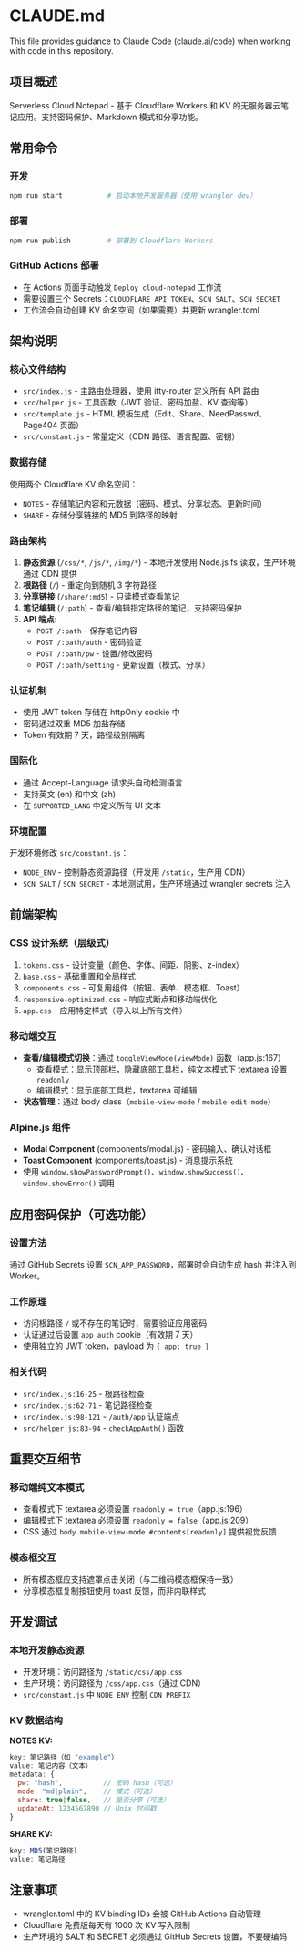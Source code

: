 # CLAUDE.md

This file provides guidance to Claude Code (claude.ai/code) when working with code in this repository.

## 项目概述

Serverless Cloud Notepad - 基于 Cloudflare Workers 和 KV 的无服务器云笔记应用。支持密码保护、Markdown 模式和分享功能。

## 常用命令

### 开发
```bash
npm run start           # 启动本地开发服务器（使用 wrangler dev）
```

### 部署
```bash
npm run publish         # 部署到 Cloudflare Workers
```

### GitHub Actions 部署
- 在 Actions 页面手动触发 `Deploy cloud-notepad` 工作流
- 需要设置三个 Secrets：`CLOUDFLARE_API_TOKEN`、`SCN_SALT`、`SCN_SECRET`
- 工作流会自动创建 KV 命名空间（如果需要）并更新 wrangler.toml

## 架构说明

### 核心文件结构
- `src/index.js` - 主路由处理器，使用 itty-router 定义所有 API 路由
- `src/helper.js` - 工具函数（JWT 验证、密码加盐、KV 查询等）
- `src/template.js` - HTML 模板生成（Edit、Share、NeedPasswd、Page404 页面）
- `src/constant.js` - 常量定义（CDN 路径、语言配置、密钥）

### 数据存储
使用两个 Cloudflare KV 命名空间：
- `NOTES` - 存储笔记内容和元数据（密码、模式、分享状态、更新时间）
- `SHARE` - 存储分享链接的 MD5 到路径的映射

### 路由架构
1. **静态资源** (`/css/*`, `/js/*`, `/img/*`) - 本地开发使用 Node.js fs 读取，生产环境通过 CDN 提供
2. **根路径** (`/`) - 重定向到随机 3 字符路径
3. **分享链接** (`/share/:md5`) - 只读模式查看笔记
4. **笔记编辑** (`/:path`) - 查看/编辑指定路径的笔记，支持密码保护
5. **API 端点**:
   - `POST /:path` - 保存笔记内容
   - `POST /:path/auth` - 密码验证
   - `POST /:path/pw` - 设置/修改密码
   - `POST /:path/setting` - 更新设置（模式、分享）

### 认证机制
- 使用 JWT token 存储在 httpOnly cookie 中
- 密码通过双重 MD5 加盐存储
- Token 有效期 7 天，路径级别隔离

### 国际化
- 通过 Accept-Language 请求头自动检测语言
- 支持英文 (en) 和中文 (zh)
- 在 `SUPPORTED_LANG` 中定义所有 UI 文本

### 环境配置
开发环境修改 `src/constant.js`：
- `NODE_ENV` - 控制静态资源路径（开发用 `/static`，生产用 CDN）
- `SCN_SALT` / `SCN_SECRET` - 本地测试用，生产环境通过 wrangler secrets 注入

## 前端架构

### CSS 设计系统（层级式）
1. `tokens.css` - 设计变量（颜色、字体、间距、阴影、z-index）
2. `base.css` - 基础重置和全局样式
3. `components.css` - 可复用组件（按钮、表单、模态框、Toast）
4. `responsive-optimized.css` - 响应式断点和移动端优化
5. `app.css` - 应用特定样式（导入以上所有文件）

### 移动端交互
- **查看/编辑模式切换**：通过 `toggleViewMode(viewMode)` 函数（app.js:167）
  - 查看模式：显示顶部栏，隐藏底部工具栏，纯文本模式下 textarea 设置 `readonly`
  - 编辑模式：显示底部工具栏，textarea 可编辑
- **状态管理**：通过 body class（`mobile-view-mode` / `mobile-edit-mode`）

### Alpine.js 组件
- **Modal Component** (components/modal.js) - 密码输入、确认对话框
- **Toast Component** (components/toast.js) - 消息提示系统
- 使用 `window.showPasswordPrompt()`、`window.showSuccess()`、`window.showError()` 调用

## 应用密码保护（可选功能）

### 设置方法
通过 GitHub Secrets 设置 `SCN_APP_PASSWORD`，部署时会自动生成 hash 并注入到 Worker。

### 工作原理
- 访问根路径 `/` 或不存在的笔记时，需要验证应用密码
- 认证通过后设置 `app_auth` cookie（有效期 7 天）
- 使用独立的 JWT token，payload 为 `{ app: true }`

### 相关代码
- `src/index.js:16-25` - 根路径检查
- `src/index.js:62-71` - 笔记路径检查
- `src/index.js:98-121` - `/auth/app` 认证端点
- `src/helper.js:83-94` - `checkAppAuth()` 函数

## 重要交互细节

### 移动端纯文本模式
- 查看模式下 textarea 必须设置 `readonly = true`（app.js:196）
- 编辑模式下 textarea 必须设置 `readonly = false`（app.js:209）
- CSS 通过 `body.mobile-view-mode #contents[readonly]` 提供视觉反馈

### 模态框交互
- 所有模态框应支持遮罩点击关闭（与二维码模态框保持一致）
- 分享模态框复制按钮使用 toast 反馈，而非内联样式

## 开发调试

### 本地开发静态资源
- 开发环境：访问路径为 `/static/css/app.css`
- 生产环境：访问路径为 `/css/app.css`（通过 CDN）
- `src/constant.js` 中 `NODE_ENV` 控制 `CDN_PREFIX`

### KV 数据结构
**NOTES KV:**
```javascript
key: 笔记路径（如 "example"）
value: 笔记内容（文本）
metadata: {
  pw: "hash",          // 密码 hash（可选）
  mode: "md|plain",    // 模式（可选）
  share: true|false,   // 是否分享（可选）
  updateAt: 1234567890 // Unix 时间戳
}
```

**SHARE KV:**
```javascript
key: MD5(笔记路径)
value: 笔记路径
```

## 注意事项

- wrangler.toml 中的 KV binding IDs 会被 GitHub Actions 自动管理
- Cloudflare 免费版每天有 1000 次 KV 写入限制
- 生产环境的 SALT 和 SECRET 必须通过 GitHub Secrets 设置，不要硬编码
